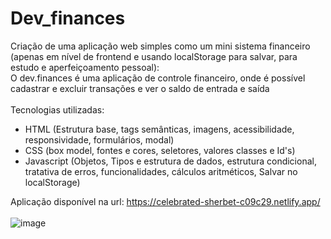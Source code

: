 # Dev_finances

Criação de uma aplicação web simples como um mini sistema financeiro (apenas em nível de frontend e usando localStorage para salvar, para estudo e aperfeiçoamento pessoal):
<br>O dev.finances é uma aplicação de controle financeiro, onde é possível cadastrar e excluir transações e ver o saldo de entrada e saída<br>
<br>Tecnologias utilizadas:
* HTML 
(Estrutura base, tags semânticas, imagens, acessibilidade, responsividade, formulários, modal)
* CSS 
(box model, fontes e cores, seletores, valores classes e Id's)
* Javascript
(Objetos, Tipos e estrutura de dados, estrutura condicional, tratativa de erros, funcionalidades, cálculos aritméticos, Salvar no localStorage)


Aplicação disponível na url: https://celebrated-sherbet-c09c29.netlify.app/
<br><br>
![image](https://user-images.githubusercontent.com/83955839/215289167-698cfa8c-0331-478d-8f4c-932f3e2bc952.png)

